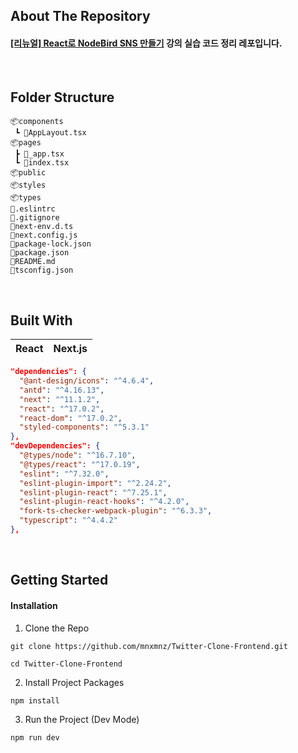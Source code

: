 ## About The Repository

#### [[리뉴얼] React로 NodeBird SNS 만들기](https://www.inflearn.com/course/%EB%85%B8%EB%93%9C%EB%B2%84%EB%93%9C-%EB%A6%AC%EC%95%A1%ED%8A%B8-%EB%A6%AC%EB%89%B4%EC%96%BC) 강의 실습 코드 정리 레포입니다.

<br />

## Folder Structure

```
📦components
 ┗ 📜AppLayout.tsx
📦pages
 ┣ 📜_app.tsx
 ┗ 📜index.tsx
📦public
📦styles
📦types
📜.eslintrc
📜.gitignore
📜next-env.d.ts
📜next.config.js
📜package-lock.json
📜package.json
📜README.md
📜tsconfig.json
```

<br />

## Built With

| React | Next.js |
| :---: | :-----: |

```json
"dependencies": {
  "@ant-design/icons": "^4.6.4",
  "antd": "^4.16.13",
  "next": "^11.1.2",
  "react": "^17.0.2",
  "react-dom": "^17.0.2",
  "styled-components": "^5.3.1"
},
"devDependencies": {
  "@types/node": "^16.7.10",
  "@types/react": "^17.0.19",
  "eslint": "^7.32.0",
  "eslint-plugin-import": "^2.24.2",
  "eslint-plugin-react": "^7.25.1",
  "eslint-plugin-react-hooks": "^4.2.0",
  "fork-ts-checker-webpack-plugin": "^6.3.3",
  "typescript": "^4.4.2"
},
```

<br />

## Getting Started

#### Installation

1. Clone the Repo

```
git clone https://github.com/mnxmnz/Twitter-Clone-Frontend.git
```

```
cd Twitter-Clone-Frontend
```

2. Install Project Packages

```
npm install
```

3. Run the Project (Dev Mode)

```
npm run dev
```

